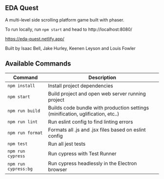 ## EDA Quest

A multi-level side scrolling platform game built with phaser.

To run locally, run `npm start` and head to http://localhost:8080/

https://eda-quest.netlify.app/

Built by Isaac Bell, Jake Hurley, Keenen Leyson and Louis Fowler


## Available Commands

| Command | Description |
|---------|-------------|
| `npm install` | Install project dependencies |
| `npm start` | Build project and open web server running project |
| `npm run build` | Builds code bundle with production settings (minification, uglification, etc..) |
| `npm run lint` | Run eslint config to find linting errors|
| `npm run format` | Formats all .js and .jsx files based on eslint config |
| `npm test` | Run all jest tests |
| `npm run cypress` | Run cypress with Test Runner |
| `npm run cypress:bg` | Run cypress headlessly in the Electron browser |
